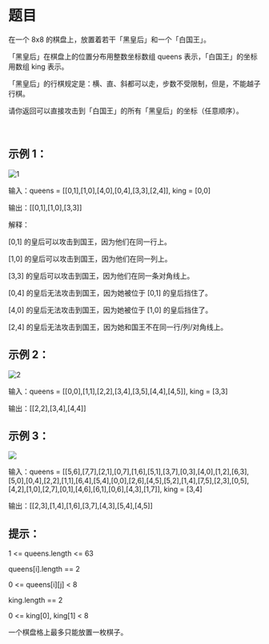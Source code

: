 题目
=====
在一个 8x8 的棋盘上，放置着若干「黑皇后」和一个「白国王」。

「黑皇后」在棋盘上的位置分布用整数坐标数组 queens 表示，「白国王」的坐标用数组 king 表示。

「黑皇后」的行棋规定是：横、直、斜都可以走，步数不受限制，但是，不能越子行棋。

请你返回可以直接攻击到「白国王」的所有「黑皇后」的坐标（任意顺序）。

 

示例 1：
---

![1](https://assets.leetcode-cn.com/aliyun-lc-upload/uploads/2019/10/13/untitled-diagram.jpg)

输入：queens = [[0,1],[1,0],[4,0],[0,4],[3,3],[2,4]], king = [0,0]

输出：[[0,1],[1,0],[3,3]]

解释： 

[0,1] 的皇后可以攻击到国王，因为他们在同一行上。 

[1,0] 的皇后可以攻击到国王，因为他们在同一列上。 

[3,3] 的皇后可以攻击到国王，因为他们在同一条对角线上。 

[0,4] 的皇后无法攻击到国王，因为她被位于 [0,1] 的皇后挡住了。 

[4,0] 的皇后无法攻击到国王，因为她被位于 [1,0] 的皇后挡住了。 

[2,4] 的皇后无法攻击到国王，因为她和国王不在同一行/列/对角线上。


示例 2：
---

![2](https://assets.leetcode-cn.com/aliyun-lc-upload/uploads/2019/10/13/untitled-diagram-1.jpg)

输入：queens = [[0,0],[1,1],[2,2],[3,4],[3,5],[4,4],[4,5]], king = [3,3]

输出：[[2,2],[3,4],[4,4]]


示例 3：
---

![](https://assets.leetcode-cn.com/aliyun-lc-upload/uploads/2019/10/13/untitled-diagram-2.jpg)

输入：queens = [[5,6],[7,7],[2,1],[0,7],[1,6],[5,1],[3,7],[0,3],[4,0],[1,2],[6,3],[5,0],[0,4],[2,2],[1,1],[6,4],[5,4],[0,0],[2,6],[4,5],[5,2],[1,4],[7,5],[2,3],[0,5],[4,2],[1,0],[2,7],[0,1],[4,6],[6,1],[0,6],[4,3],[1,7]], king = [3,4]

输出：[[2,3],[1,4],[1,6],[3,7],[4,3],[5,4],[4,5]]


提示：
---
1 <= queens.length <= 63

queens[i].length == 2

0 <= queens[i][j] < 8

king.length == 2

0 <= king[0], king[1] < 8

一个棋盘格上最多只能放置一枚棋子。